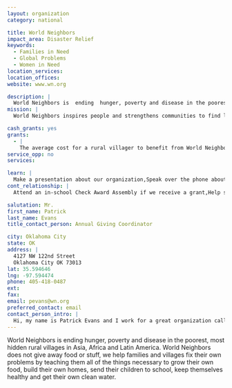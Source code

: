 ```yaml
---
layout: organization
category: national

title: World Neighbors
impact_area: Disaster Relief
keywords: 
  - Families in Need
  - Global Problems
  - Women in Need
location_services: 
location_offices: 
website: www.wn.org

description: |
  World Neighbors is  ending  hunger, poverty and disease in the poorest, most hidden rural villages in Asia, Africa and Latin America. World Neighbors does not give away food or stuff,  we help families and villages fix their own problems by teaching them all of the things necessary to grow their own food, build their own homes, send their children to school, keep themselves healthy and get their own clean water.
mission: |
  World Neighbors inspires people and strengthens communities to find lasting solutions to hunger, poverty and disease and to promote a healthy environment.

cash_grants: yes
grants: 
  - |
    The average cost for a rural villager to benefit from World Neighbors work is just $18 per year/per person.
service_opp: no
services: 

learn: |
  Make a presentation about our organization,Speak over the phone about our work
cont_relationship: |
  Attend an in-school Check Award Assembly if we receive a grant,Help students tell local newspapers and media about their grant and/or project with us,Collect pennies during the Penny Harvest next fall

salutation: Mr.
first_name: Patrick
last_name: Evans
title_contact_person: Annual Giving Coordinator

city: Oklahoma City
state: OK
address: |
  4127 NW 122nd Street  
  Oklahoma City OK 73013
lat: 35.594646
lng: -97.594474
phone: 405-418-0487
ext: 
fax: 
email: pevans@wn.org
preferred_contact: email
contact_person_intro: |
  Hi, my name is Patrick Evans and I work for a great organization called World Neighbors.  I have worked with World Neighbors for 4 years Last summer I was able to visit some schools that are benefiting from World Neighbors work in Kenya and Tanzania and the differences in their lives is awesome.  I love working for World Neighbors because I know that what we are doing is saving and changing children's lives around the World.  Please join me in helping those that need a hand up this year.
---
```

World Neighbors is  ending  hunger, poverty and disease in the poorest, most hidden rural villages in Asia, Africa and Latin America. World Neighbors does not give away food or stuff,  we help families and villages fix their own problems by teaching them all of the things necessary to grow their own food, build their own homes, send their children to school, keep themselves healthy and get their own clean water.